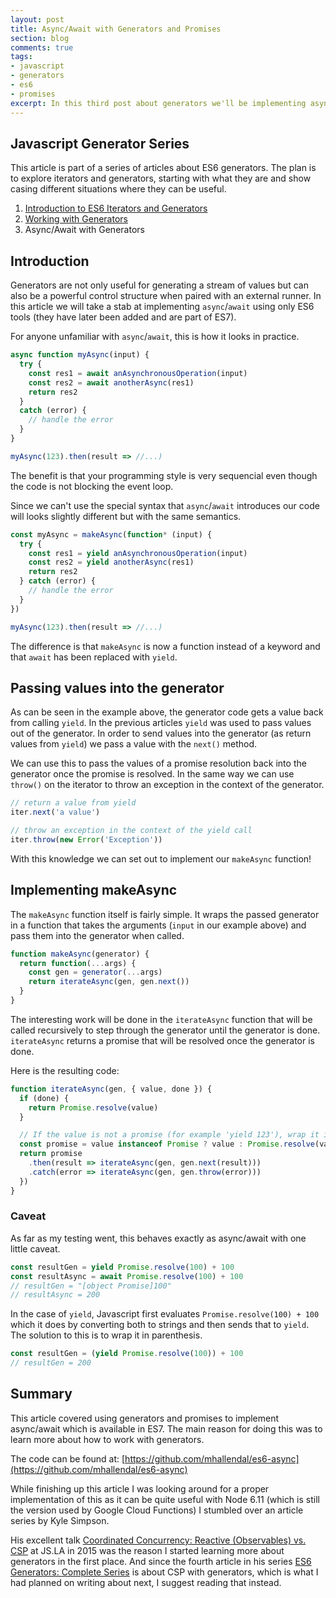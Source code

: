 ```yaml
---
layout: post
title: Async/Await with Generators and Promises
section: blog
comments: true
tags:
- javascript
- generators
- es6
- promises
excerpt: In this third post about generators we'll be implementing async/await for ES6 with the help of generators and Promises.
---
```

## Javascript Generator Series
This article is part of a series of articles about ES6 generators. The plan is to explore iterators and generators, starting with what they are and show casing different situations where they can be useful.

1. [Introduction to ES6 Iterators and Generators](/blog/intro-to-es6-iter-and-generators)
2. [Working with Generators](/blog/working-with-generators)
3. Async/Await with Generators

## Introduction
Generators are not only useful for generating a stream of values but can also be a powerful control structure when paired with an external runner. In this article we will take a stab at implementing `async`/`await` using only ES6 tools (they have later been added and are part of ES7).

For anyone unfamiliar with `async`/`await`, this is how it looks in practice.

```javascript
async function myAsync(input) {
  try {
    const res1 = await anAsynchronousOperation(input)
    const res2 = await anotherAsync(res1)
    return res2
  }
  catch (error) {
    // handle the error
  }
}

myAsync(123).then(result => //...)
```
The benefit is that your programming style is very sequencial even though the code is not blocking the event loop.

Since we can't use the special syntax that `async`/`await` introduces our code will looks slightly different but with the same semantics.

```javascript
const myAsync = makeAsync(function* (input) {
  try {
    const res1 = yield anAsynchronousOperation(input)
    const res2 = yield anotherAsync(res1)
    return res2
  } catch (error) {
    // handle the error
  }
})

myAsync(123).then(result => //...)
```

The difference is that `makeAsync` is now a function instead of a keyword and that `await` has been replaced with `yield`.

## Passing values into the generator
As can be seen in the example above, the generator code gets a value back from calling `yield`. In the previous articles `yield` was used to pass values out of the generator. In order to send values into the generator (as return values from `yield`) we pass a value with the `next()` method.

We can use this to pass the values of a promise resolution back into the generator once the promise is resolved. In the same way we can use `throw()` on the iterator to throw an exception in the context of the generator.

```javascript
// return a value from yield
iter.next('a value')

// throw an exception in the context of the yield call
iter.throw(new Error('Exception'))
```

With this knowledge we can set out to implement our `makeAsync` function!

## Implementing makeAsync
The `makeAsync` function itself is fairly simple. It wraps the passed generator in a function that takes the arguments (`input` in our example above) and pass them into the generator when called.

```javascript
function makeAsync(generator) {
  return function(...args) {
    const gen = generator(...args)
    return iterateAsync(gen, gen.next())
  }
}
```

The interesting work will be done in the `iterateAsync` function that will be called recursively to step through the generator until the generator is done. `iterateAsync` returns a promise that will be resolved once the generator is done.

Here is the resulting code:
```javascript
function iterateAsync(gen, { value, done }) {
  if (done) {
    return Promise.resolve(value)
  }

  // If the value is not a promise (for example 'yield 123'), wrap it in one.
  const promise = value instanceof Promise ? value : Promise.resolve(value)
  return promise
    .then(result => iterateAsync(gen, gen.next(result)))
    .catch(error => iterateAsync(gen, gen.throw(error)))
  })
}
```

### Caveat
As far as my testing went, this behaves exactly as async/await with one little caveat.

```javascript
const resultGen = yield Promise.resolve(100) + 100
const resultAsync = await Promise.resolve(100) + 100
// resultGen = "[object Promise]100"
// resultAsync = 200
```

In the case of `yield`, Javascript first evaluates `Promise.resolve(100) + 100` which it does by converting both to strings and then sends that to `yield`. The solution to this is to wrap it in parenthesis.

```javascript
const resultGen = (yield Promise.resolve(100)) + 100
// resultGen = 200
```

## Summary
This article covered using generators and promises to implement async/await which is available in ES7. The main reason for doing this was to learn more about how to work with generators.

The code can be found at: [https://github.com/mhallendal/es6-async](https://github.com/mhallendal/es6-async)

While finishing up this article I was looking around for a proper implementation of this as it can be quite useful with Node 6.11 (which is still the version used by Google Cloud Functions) I stumbled over an article series by Kyle Simpson.

His excellent talk [Coordinated Concurrency: Reactive (Observables) vs. CSP](https://www.youtube.com/watch?v=NNcT9ZehM6g) at JS.LA in 2015 was the reason I started learning more about generators in the first place. And since the fourth article in his series [ES6 Generators: Complete Series](https://davidwalsh.name/es6-generators) is about CSP with generators, which is what I had planned on writing about next, I suggest reading that instead.

